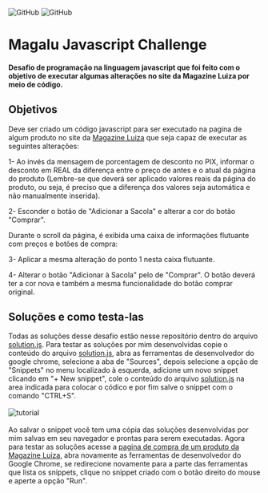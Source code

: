 ![GitHub](https://img.shields.io/github/license/vimigueloli/magaluJavascriptChallenge?color=4e8dec) 
![GitHub](https://img.shields.io/badge/-Javascript-4e8dec?)
# Magalu Javascript Challenge

#### Desafio de programação na linguagem javascript que foi feito com o objetivo de executar algumas alterações no site da Magazine Luiza por meio de código.

## Objetivos
Deve ser criado um código javascript para ser executado na pagina de algum produto no site da [Magazine Luiza](https://m.magazineluiza.com.br/console-sony-playstation-5-standard-edition-825gb-ps5/p/hcb4a552ed/ga/gps5/) que seja capaz de executar as seguintes alterações:

1- Ao invés da mensagem de porcentagem de desconto no PIX, informar o desconto em REAL da diferença entre o preço de antes e o atual da página do produto (Lembre-se que deverá ser aplicado valores reais da página do produto, ou seja, é preciso que a diferença dos valores seja automática e não manualmente inserida).

2- Esconder o botão de "Adicionar a Sacola" e alterar a cor do botão "Comprar".

Durante o scroll da página, é exibida uma caixa de informações flutuante com preços e botões de compra:

3- Aplicar a mesma alteração do ponto 1 nesta caixa flutuante.

4- Alterar o botão "Adicionar à Sacola" pelo de "Comprar". O botão deverá ter a cor nova e também a mesma funcionalidade do botão comprar original.

## Soluções e como testa-las

Todas as soluções desse desafio estão nesse repositório dentro do arquivo [solution.js](https://github.com/vimigueloli/magaluJavascriptChallenge/blob/main/solution.js). Para testar as soluções por mim desenvolvidas copie o conteúdo do arquivo [solution.js](https://github.com/vimigueloli/magaluJavascriptChallenge/blob/main/solution.js), abra as ferramentas de desenvolvedor do google chrome, selecione a aba de "Sources", depois selecione a opção de "Snippets" no menu localizado à esquerda, adicione um novo snippet clicando em "+ New snippet", cole o conteúdo do arquivo [solution.js](https://github.com/vimigueloli/magaluJavascriptChallenge/blob/main/solution.js) na area indicada para colocar o códico e por fim salve o snippet com o comando "CTRL+S".
<br />
<br />
![tutorial](https://github.com/vimigueloli/magaluJavascriptChallenge/assets/49453260/070f335f-19a4-4aad-9f5a-9c84fe48e7ed)
<br/>
<br/>
Ao salvar o snippet você tem uma cópia das soluções desenvolvidas por mim salvas em seu navegador e prontas para serem executadas. Agora para testar as soluções acesse a [pagina de compra de um produto da Magazine Luiza](https://m.magazineluiza.com.br/console-sony-playstation-5-standard-edition-825gb-ps5/p/hcb4a552ed/ga/gps5/), abra novamente as ferramentas de desenvolvedor do Google Chrome, se redirecione novamente para a parte das ferramentas que lista os snippets, clique no snippet criado com o botão direito do mouse e aperte a opção "Run".
